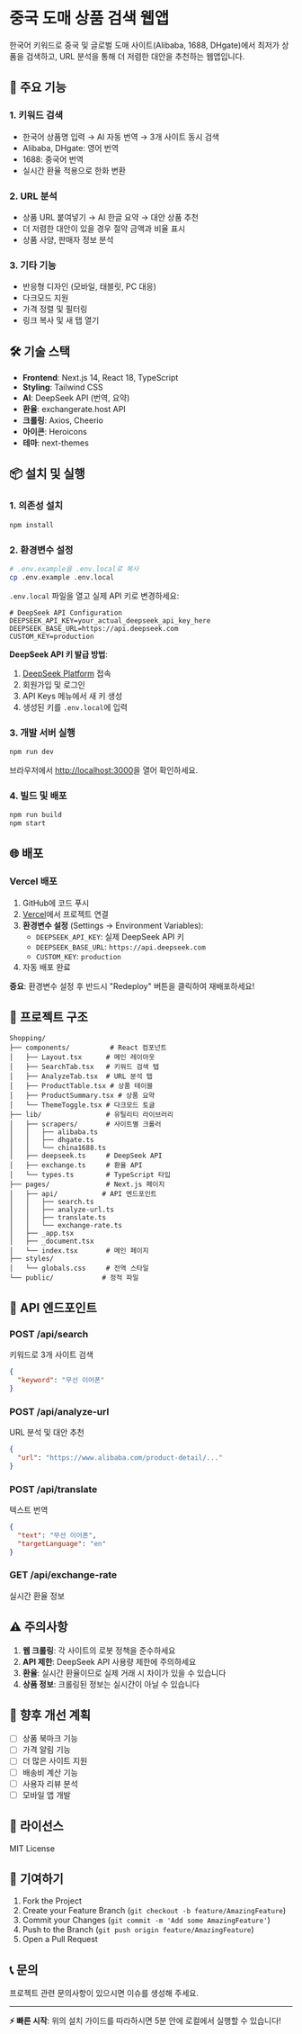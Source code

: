 # 중국 도매 상품 검색 웹앱

한국어 키워드로 중국 및 글로벌 도매 사이트(Alibaba, 1688, DHgate)에서 최저가 상품을 검색하고, URL 분석을 통해 더 저렴한 대안을 추천하는 웹앱입니다.

## 🎯 주요 기능

### 1. 키워드 검색
- 한국어 상품명 입력 → AI 자동 번역 → 3개 사이트 동시 검색
- Alibaba, DHgate: 영어 번역
- 1688: 중국어 번역
- 실시간 환율 적용으로 한화 변환

### 2. URL 분석
- 상품 URL 붙여넣기 → AI 한글 요약 → 대안 상품 추천
- 더 저렴한 대안이 있을 경우 절약 금액과 비율 표시
- 상품 사양, 판매자 정보 분석

### 3. 기타 기능
- 반응형 디자인 (모바일, 태블릿, PC 대응)
- 다크모드 지원
- 가격 정렬 및 필터링
- 링크 복사 및 새 탭 열기

## 🛠️ 기술 스택

- **Frontend**: Next.js 14, React 18, TypeScript
- **Styling**: Tailwind CSS
- **AI**: DeepSeek API (번역, 요약)
- **환율**: exchangerate.host API
- **크롤링**: Axios, Cheerio
- **아이콘**: Heroicons
- **테마**: next-themes

## 📦 설치 및 실행

### 1. 의존성 설치
```bash
npm install
```

### 2. 환경변수 설정
```bash
# .env.example을 .env.local로 복사
cp .env.example .env.local
```

`.env.local` 파일을 열고 실제 API 키로 변경하세요:

```env
# DeepSeek API Configuration
DEEPSEEK_API_KEY=your_actual_deepseek_api_key_here
DEEPSEEK_BASE_URL=https://api.deepseek.com
CUSTOM_KEY=production
```

**DeepSeek API 키 발급 방법**:
1. [DeepSeek Platform](https://platform.deepseek.com) 접속
2. 회원가입 및 로그인
3. API Keys 메뉴에서 새 키 생성
4. 생성된 키를 `.env.local`에 입력

### 3. 개발 서버 실행
```bash
npm run dev
```

브라우저에서 [http://localhost:3000](http://localhost:3000)을 열어 확인하세요.

### 4. 빌드 및 배포
```bash
npm run build
npm start
```

## 🌐 배포

### Vercel 배포
1. GitHub에 코드 푸시
2. [Vercel](https://vercel.com)에서 프로젝트 연결
3. **환경변수 설정** (Settings → Environment Variables):
   - `DEEPSEEK_API_KEY`: 실제 DeepSeek API 키
   - `DEEPSEEK_BASE_URL`: `https://api.deepseek.com`
   - `CUSTOM_KEY`: `production`
4. 자동 배포 완료

**중요**: 환경변수 설정 후 반드시 "Redeploy" 버튼을 클릭하여 재배포하세요!

## 📁 프로젝트 구조

```
Shopping/
├── components/          # React 컴포넌트
│   ├── Layout.tsx      # 메인 레이아웃
│   ├── SearchTab.tsx   # 키워드 검색 탭
│   ├── AnalyzeTab.tsx  # URL 분석 탭
│   ├── ProductTable.tsx # 상품 테이블
│   ├── ProductSummary.tsx # 상품 요약
│   └── ThemeToggle.tsx # 다크모드 토글
├── lib/                # 유틸리티 라이브러리
│   ├── scrapers/       # 사이트별 크롤러
│   │   ├── alibaba.ts
│   │   ├── dhgate.ts
│   │   └── china1688.ts
│   ├── deepseek.ts     # DeepSeek API
│   ├── exchange.ts     # 환율 API
│   └── types.ts        # TypeScript 타입
├── pages/              # Next.js 페이지
│   ├── api/           # API 엔드포인트
│   │   ├── search.ts
│   │   ├── analyze-url.ts
│   │   ├── translate.ts
│   │   └── exchange-rate.ts
│   ├── _app.tsx
│   ├── _document.tsx
│   └── index.tsx       # 메인 페이지
├── styles/
│   └── globals.css     # 전역 스타일
└── public/            # 정적 파일
```

## 🔧 API 엔드포인트

### POST /api/search
키워드로 3개 사이트 검색
```json
{
  "keyword": "무선 이어폰"
}
```

### POST /api/analyze-url
URL 분석 및 대안 추천
```json
{
  "url": "https://www.alibaba.com/product-detail/..."
}
```

### POST /api/translate
텍스트 번역
```json
{
  "text": "무선 이어폰",
  "targetLanguage": "en"
}
```

### GET /api/exchange-rate
실시간 환율 정보

## ⚠️ 주의사항

1. **웹 크롤링**: 각 사이트의 로봇 정책을 준수하세요
2. **API 제한**: DeepSeek API 사용량 제한에 주의하세요
3. **환율**: 실시간 환율이므로 실제 거래 시 차이가 있을 수 있습니다
4. **상품 정보**: 크롤링된 정보는 실시간이 아닐 수 있습니다

## 🚀 향후 개선 계획

- [ ] 상품 북마크 기능
- [ ] 가격 알림 기능
- [ ] 더 많은 사이트 지원
- [ ] 배송비 계산 기능
- [ ] 사용자 리뷰 분석
- [ ] 모바일 앱 개발

## 📄 라이선스

MIT License

## 🤝 기여하기

1. Fork the Project
2. Create your Feature Branch (`git checkout -b feature/AmazingFeature`)
3. Commit your Changes (`git commit -m 'Add some AmazingFeature'`)
4. Push to the Branch (`git push origin feature/AmazingFeature`)
5. Open a Pull Request

## 📞 문의

프로젝트 관련 문의사항이 있으시면 이슈를 생성해 주세요.

---

**⚡ 빠른 시작**: 위의 설치 가이드를 따라하시면 5분 안에 로컬에서 실행할 수 있습니다! 